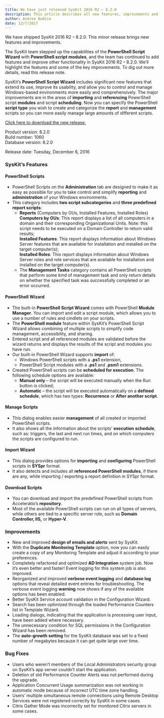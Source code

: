 ```yaml
---
title: We have just released SysKit 2016 R2 – 8.2.0
description: This article describes all new features, improvements and bug fixes delivered in SysKit 2016 R2 – 8.2.0.
author: Andrea Budisa
date: 12/7/2017
---
```


We have shipped SysKit 2016 R2 – 8.2.0. This minor release brings new features and improvements.

The SysKit team stepped up the capabilities of the __PowerShell Script Wizard__ with __PowerShell script modules__, and the team has continued to add features and improve other functionality in SysKit 2016 R2 – 8.2.0. We’ll highlight the features and some of the key improvements. To dig out more details, read this release note.

SysKit’s __PowerShell Script Wizard__ includes significant new features that extend its use, improve its usability, and allow you to control and manage Windows-based environments more easily and comprehensively. The major improvements are in the areas of __importing__ and __referencing__ PowerShell script __modules__ and script __scheduling__. Now you can specify the PowerShell __script type__ you wish to create and categorize the __report__ and __management__ scripts so you can more easily manage large amounts of different scripts.

[Click here to download the new release.](https://www.syskit.com/products/monitor/download)

Product version: 8.2.0  
Build number: 1060  
Database version: 8.2.0

Release date: Tuesday, December 6, 2016

### SysKit’s Features

#### PowerShell Scripts

+ PowerShell Scripts on the __Administration__ tab are designed to make it as easy as possible for you to take control and simplify __reporting__ and __administration__ of your Windows environments.
+ This category includes __two script subcategories__ and __three predefined report scripts__:
   + __Reports__ (Computers by OUs, Installed Features, Installed Roles)  
   __Computers by OUs__: This report displays a list of all computers in a domain and their corresponding Organizational Units. Note: this script needs to be executed on a Domain Controller to return valid results;  
   __Installed Features__: This report displays information about Windows Server features that are available for installation and installed on the target computer(s);   
   __Installed Roles__: This report displays information about Windows Server roles and role services that are available for installation and installed on the target computer(s).
   + The __Management Tasks__ category contains all PowerShell scripts that perform some kind of management task and only return details on whether the specified task was successfully completed or an error occurred.

#### PowerShell Wizard

+ The built-in __PowerShell Script Wizard__ comes with PowerShell __Module Manager__. You can import and edit a script module, which allows you to use a number of rules and cmdlets on your scripts.
+ The __PowerShell module__ feature within SysKit’s PowerShell Script Wizard allows combining of multiple scripts to simplify code management, accessibility, and sharing.
+ Entered script and all referenced modules are validated before the wizard returns and displays the results of the script and modules you have run.
+ Our built-in PowerShell Wizard supports __import__ of:
   + Windows PowerShell scripts with a __.ps1__ extension,
   + PowerShell Script modules with a __.ps1__ and __.psm1__ extensions.
+ Created PowerShell scripts can be __scheduled for execution__. The following schedule options are available:
   + __Manual only__ – the script will be executed manually when the Run button is clicked;
   + __Automatic__ – the script will be executed automatically on a __defined schedule__, which has two types: __Recurrence__ or __After another script__.

#### Manage Scripts

+ This dialog enables easier __management__ of all created or imported PowerShell scripts.
+ It also shows all the information about the scripts’ __execution schedule__, such as: triggers, the last and next run times, and on which computers the scripts are configured to run.

#### Import Wizard

+ This dialog provides options for __importing__ and __configuring__ PowerShell scripts in __SYSpr__ format.
+ It also detects and includes all __referenced PowerShell modules__, if there are any, while importing / exporting a report definition in SYSpr format.

#### Download Scripts

+ You can download and import the predefined PowerShell scripts from Acceleratio’s __repository__.
+ Most of the available PowerShell scripts can run on all types of servers, while others are tied to a specific server role, such as __Domain Controller, IIS,__ or __Hyper-V__.

### Improvements

+ New and improved __design of emails and alerts__ sent by SysKit.
+ With the __Duplicate Monitoring Template__ option, now you can easily create a copy of any Monitoring Template and adjust it according to your preferences.
+ Completely refactored and optimized __AD Integration__ system job. Now it’s even better and faster! Event logging for this system job is also improved.
+ Reorganized and improved __verbose event logging__ and __database log__ options that reveal detailed event entries for troubleshooting. The verbose event logging __warning__ now shows if any of the available options has been enabled.
+ Better SysKit Service account validation in the Configuration Wizard.
+ Search has been optimized through the loaded Performance Counters list in Template Wizard.
+ Loading dialogs, indicating that the application is processing user input, have been added where necessary.
+ The unnecessary condition for SQL permissions in the Configuration Wizard has been removed.
+ The __auto-growth setting__ for the SysKit database was set to a fixed number of megabytes because it can get quite large over time.

### Bug Fixes

+ Users who weren’t members of the Local Administrators security group on SysKit’s app server couldn’t start the application.
+ Deletion of old Performance Counter Alerts was not performed during the upgrade.
+ Application Concurrent Usage summarization was not working in automatic mode because of incorrect UTC time zone handling.
+ Users’ multiple simultaneous remote connections using Remote Desktop Services were not registered correctly by SysKit in some cases.
+ Citrix Gather Mode was incorrectly set for monitored Citrix servers in some cases.